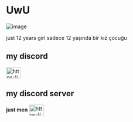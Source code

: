 # UwU
![image](https://github.com/HeJo-1/HeJo-1/assets/152224096/2671683a-9909-47e5-9bf0-1cdefa6844e5)


just 12 years girl
sadece 12 yaşında  bir kız çocuğu 

## my discord
<a href="https://discord.com/channels/@me/1238768567709601855" target="blank"><img align="center" src="https://raw.githubusercontent.com/rahuldkjain/github-profile-readme-generator/master/src/images/icons/Social/discord.svg" alt="https://discord.gg/erjt8tV9Fw" height="30" width="40" /></a>
## my discord server
**just men** <a href="https://discord.gg/eAknugSZZ7" target="blank"><img align="center" src="https://cdn.discordapp.com/icons/1252360500453572659/7fd08dfce8c10853f3a2856e87dd96eb.webp" alt="https://discord.gg/eAknugSZZ7" height="30" width="40" /></a>

